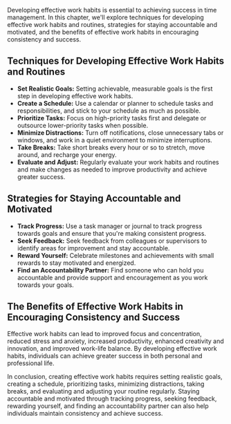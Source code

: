 
Developing effective work habits is essential to achieving success in time management. In this chapter, we'll explore techniques for developing effective work habits and routines, strategies for staying accountable and motivated, and the benefits of effective work habits in encouraging consistency and success.

Techniques for Developing Effective Work Habits and Routines
------------------------------------------------------------

* **Set Realistic Goals:** Setting achievable, measurable goals is the first step in developing effective work habits.
* **Create a Schedule:** Use a calendar or planner to schedule tasks and responsibilities, and stick to your schedule as much as possible.
* **Prioritize Tasks:** Focus on high-priority tasks first and delegate or outsource lower-priority tasks when possible.
* **Minimize Distractions:** Turn off notifications, close unnecessary tabs or windows, and work in a quiet environment to minimize interruptions.
* **Take Breaks:** Take short breaks every hour or so to stretch, move around, and recharge your energy.
* **Evaluate and Adjust:** Regularly evaluate your work habits and routines and make changes as needed to improve productivity and achieve greater success.

Strategies for Staying Accountable and Motivated
------------------------------------------------

* **Track Progress:** Use a task manager or journal to track progress towards goals and ensure that you're making consistent progress.
* **Seek Feedback:** Seek feedback from colleagues or supervisors to identify areas for improvement and stay accountable.
* **Reward Yourself:** Celebrate milestones and achievements with small rewards to stay motivated and energized.
* **Find an Accountability Partner:** Find someone who can hold you accountable and provide support and encouragement as you work towards your goals.

The Benefits of Effective Work Habits in Encouraging Consistency and Success
----------------------------------------------------------------------------

Effective work habits can lead to improved focus and concentration, reduced stress and anxiety, increased productivity, enhanced creativity and innovation, and improved work-life balance. By developing effective work habits, individuals can achieve greater success in both personal and professional life.

In conclusion, creating effective work habits requires setting realistic goals, creating a schedule, prioritizing tasks, minimizing distractions, taking breaks, and evaluating and adjusting your routine regularly. Staying accountable and motivated through tracking progress, seeking feedback, rewarding yourself, and finding an accountability partner can also help individuals maintain consistency and achieve success.

